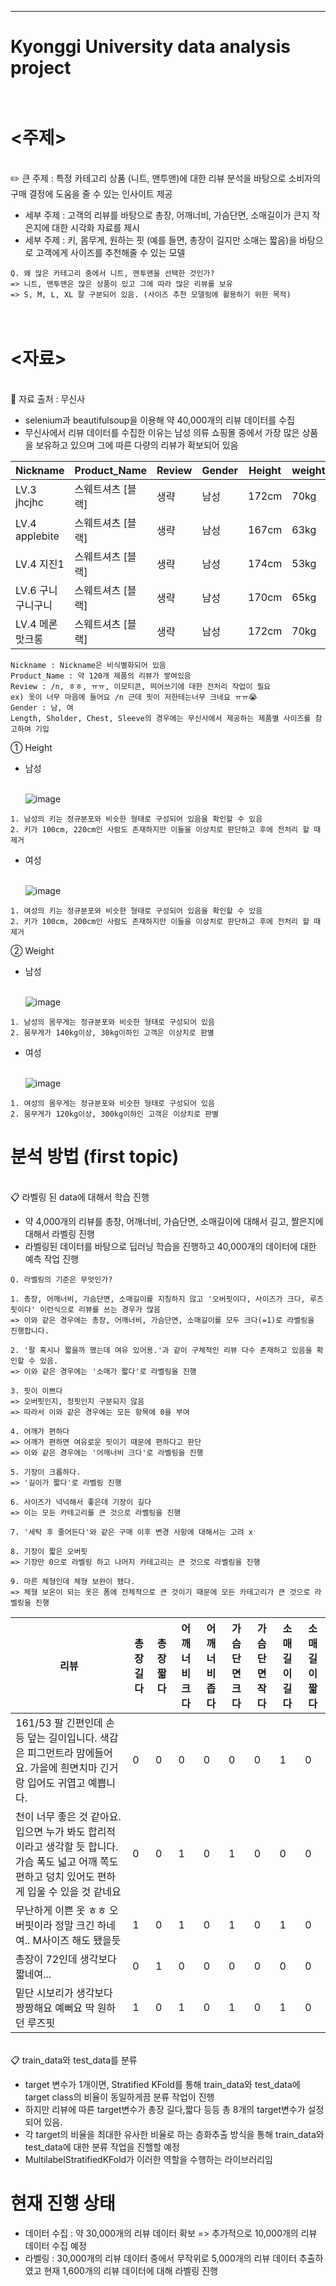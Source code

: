 ---
# Kyonggi University data analysis project

# </br> <주제>
</br> :pencil2: 큰 주제 : 특정 카테고리 상품 (니트, 맨투맨)에 대한 리뷰 분석을 바탕으로 소비자의 구매 결정에 도움을 줄 수 있는 인사이트 제공

- 세부 주제 : 고객의 리뷰를 바탕으로 총장, 어깨너비, 가슴단면, 소매길이가 큰지 작은지에 대한 시각화 자료를 제시
- 세부 주제 : 키, 몸무게, 원하는 핏 (예를 들면, 총장이 길지만 소매는 짧음)을 바탕으로 고객에게 사이즈를 추천해줄 수 있는 모델

```
Q. 왜 많은 카테고리 중에서 니트, 맨투맨을 선택한 것인가?
=> 니트, 맨투맨은 많은 상품이 있고 그에 따라 많은 리뷰를 보유
=> S, M, L, XL 잘 구분되어 있음. (사이즈 추천 모델링에 활용하기 위한 목적)
```

# </br> <자료>
</br> :pushpin: 자료 출처 : 무신사 

- selenium과 beautifulsoup을 이용해 약 40,000개의 리뷰 데이터를 수집
- 무신사에서 리뷰 데이터를 수집한 이유는 남성 의류 쇼핑몰 중에서 가장 많은 상품을 보유하고 있으며 그에 따른 다량의 리뷰가 확보되어 있음

|Nickname|Product_Name|Review|Gender|Height|weight|Size|Length|Sholder|Chest|Sleeve|
|------|---|------|---|------|---|------|---|------|---|------|
|LV.3 jhcjhc|스웨트셔츠 [블랙]|생략|남성|172cm|70kg|M|71.0|48.5|54.5|63.0|
|LV.4 applebite|스웨트셔츠 [블랙]|생략|남성|167cm|63kg|M|71.0|48.5|54.5|63.0|
|LV.4 지진1|스웨트셔츠 [블랙]|생략|남성|174cm|53kg|M|71.0|48.5|54.5|63.0|
|LV.6 구니구니구니|스웨트셔츠 [블랙]|생략|남성|170cm|65kg|M|71.0|48.5|54.5|63.0|	
|LV.4 메론맛크롱|스웨트셔츠 [블랙]|생략|남성|172cm|70kg|M|71.0|48.5|54.5|63.0|

```
Nickname : Nickname은 비식별화되어 있음
Product_Name : 약 120개 제품의 리뷰가 쌓여있음
Review : /n, ㅎㅎ, ㅠㅠ, 이모티콘, 띄어쓰기에 대한 전처리 작업이 필요
ex) 옷이 너무 마음에 들어요 /n 근데 핏이 저한테는너무 크네요 ㅠㅠ😭
Gender : 남, 여
Length, Sholder, Chest, Sleeve의 경우에는 무신사에서 제공하는 제품별 사이즈를 참고하여 기입
```

① Height

- 남성
    
  </br>![image](https://github.com/TaeseongYang/Musinsa_project/assets/156265617/2b504e17-cde9-4da2-83d9-88f9f75e32fa)
```
1. 남성의 키는 정규분포와 비슷한 형태로 구성되어 있음을 확인할 수 있음
2. 키가 100cm, 220cm인 사람도 존재하지만 이들을 이상치로 판단하고 후에 전처리 할 때 제거
```
- 여성

  </br>![image](https://github.com/TaeseongYang/Musinsa_project/assets/156265617/c574414b-3498-481b-87df-45e049e86048)
```
1. 여성의 키는 정규분포와 비슷한 형태로 구성되어 있음을 확인할 수 있음
2. 키가 100cm, 200cm인 사람도 존재하지만 이들을 이상치로 판단하고 후에 전처리 할 때 제거
```

② Weight

- 남성

  </br>![image](https://github.com/TaeseongYang/Musinsa_project/assets/156265617/87f81eb1-b788-4297-a0ba-726ddcc17cdc)
```
1. 남성의 몸무게는 정규분포와 비슷한 형태로 구성되어 있음 
2. 뭄무게가 140kg이상, 30kg이하인 고객은 이상치로 판별
```

- 여성

  </br>![image](https://github.com/TaeseongYang/Musinsa_project/assets/156265617/e3a92c02-b979-488f-a078-441cf5985fd8)
```
1. 여성의 몸무게는 정규분포와 비슷한 형태로 구성되어 있음 
2. 뭄무게가 120kg이상, 300kg이하인 고객은 이상치로 판별
```

# 분석 방법 (first topic)
</br>:clipboard: 라벨링 된 data에 대해서 학습 진행 

- 약 4,000개의 리뷰를 총창, 어깨너비, 가슴단면, 소매길이에 대해서 길고, 짤은지에 대해서 라벨링 진행
- 라벨링된 데이터를 바탕으로 딥러닝 학습을 진행하고 40,000개의 데이터에 대한 예측 작업 진행

```
Q. 라벨링의 기준은 무엇인가?

1. 총장, 어깨너비, 가슴단면, 소매길이를 지칭하지 않고 '오버핏이다, 사이즈가 크다, 루즈핏이다' 이런식으로 리뷰를 쓰는 경우가 많음
=> 이와 같은 경우에는 총장, 어깨너비, 가슴단면, 소매길이를 모두 크다(=1)로 라벨링을 진행합니다. 

2. '팔 혹시나 짧을까 했는데 여유 있어용.'과 같이 구체적인 리뷰 다수 존재하고 있음을 확인할 수 있음.
=> 이와 같은 경우에는 '소매가 짧다'로 라벨링을 진행

3. 핏이 이쁘다
=> 오버핏인지, 정핏인지 구분되지 않음
=> 따라서 이와 같은 경우에는 모든 항목에 0을 부여

4. 어깨가 편하다
=> 어깨가 편하면 여유로운 핏이기 때문에 편하다고 판단
=> 이와 같은 경우에는 '어깨너비 크다'로 라벨링을 진행

5. 기장이 크롭하다.
=> '길이가 짧다'로 라벨링 진행

6. 사이즈가 넉넉해서 좋은데 기장이 길다
=> 이는 모든 카테고리를 큰 것으로 라벨링을 진행

7. '세탁 후 줄어든다'와 같은 구매 이후 변경 사항에 대해서는 고려 x

8. 기장이 짧은 오버핏
=> 기장만 0으로 라벨링 하고 나머지 카테고리는 큰 것으로 라벨링을 진행

9. 마른 체형인데 체형 보완이 됐다.
=> 체형 보온이 되는 옷은 폼에 전체적으로 큰 것이기 때문에 모든 카테고리가 큰 것으로 라벨링을 진행
```
|리뷰|총장 길다|총장 짧다|어깨너비 크다|어깨너비 좁다|가슴 단면 크다 |가슴 단면 작다|소매 길이 길다|소매 길이 짧다|
|------|---|------|---|------|---|------|---|------|
|161/53 팔 긴편인데 손등 덮는 길이입니다. 색감은 피그먼트라 맘에들어요. 가을에 흰면치마 긴거랑 입어도 귀엽고 예쁩니다.|0|0|0|0|0|0|1|0|
|천이 너무 좋은 것 같아요.입으면 누가 봐도 합리적이라고 생각할 듯 합니다.가슴 폭도 넓고 어깨 쪽도 편하고 덩치 있어도 편하게 입울 수 있을 것 같네요|0|0|1|0|1|0|0|0|
|무난하게 이쁜 옷 ㅎㅎ 오버핏이라 정말 크긴 하네여.. M사이즈 해도 됐을듯|1|0|1|0|1|0|1|0|
|총장이 72인데 생각보다 짧네여...|0|1|0|0|0|0|0|0|	
|밑단 시보리가 생각보다 짱짱해요 예뻐요 딱 원하던 루즈핏|1|0|1|0|1|0|1|0|

</br>:clipboard: train_data와 test_data를 분류 

- target 변수가 1개이면, Stratified KFold를 통해 train_data와 test_data에 target class의 비율이 동일하게끔 분류 작업이 진행
- 하지만 리뷰에 따른 target변수가 총장 길다,짧다 등등 총 8개의 target변수가 설정되어 있음.
- 각 target의 비율을 최대한 유사한 비율로 하는 층화추출 방식을 통해 train_data와 test_data에 대한 분류 작업을 진핼할 예정
- MultilabelStratifiedKFold가 이러한 역할을 수행하는 라이브러리임

# 현재 진행 상태 

- 데이터 수집 : 약 30,000개의 리뷰 데이터 확보 => 추가적으로 10,000개의 리뷰 데이터 수집 예정
- 라벨링 : 30,000개의 리뷰 데이터 중에서 무작위로 5,000개의 리뷰 데이터 추출하였고 현재 1,600개의 리뷰 데이터에 대해 라벨링 진행 
